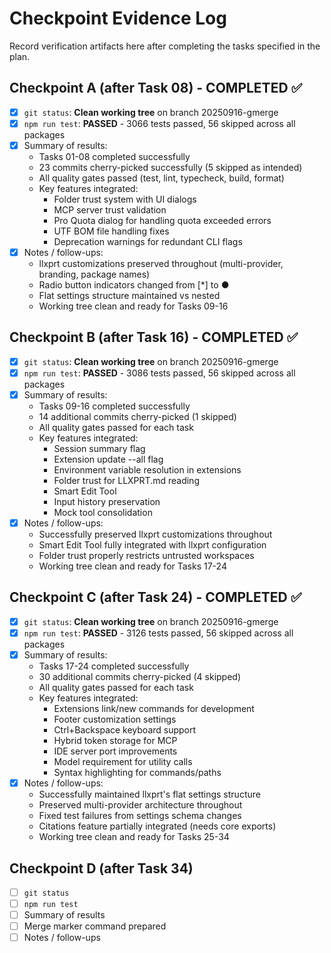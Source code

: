 # Checkpoint Evidence Log

Record verification artifacts here after completing the tasks specified in the plan.

## Checkpoint A (after Task 08) - COMPLETED ✅
- [x] `git status`: **Clean working tree** on branch 20250916-gmerge
- [x] `npm run test`: **PASSED** - 3066 tests passed, 56 skipped across all packages
- [x] Summary of results:
  - Tasks 01-08 completed successfully
  - 23 commits cherry-picked successfully (5 skipped as intended)
  - All quality gates passed (test, lint, typecheck, build, format)
  - Key features integrated:
    - Folder trust system with UI dialogs
    - MCP server trust validation  
    - Pro Quota dialog for handling quota exceeded errors
    - UTF BOM file handling fixes
    - Deprecation warnings for redundant CLI flags
- [x] Notes / follow-ups:
  - llxprt customizations preserved throughout (multi-provider, branding, package names)
  - Radio button indicators changed from [*] to ●
  - Flat settings structure maintained vs nested
  - Working tree clean and ready for Tasks 09-16

## Checkpoint B (after Task 16) - COMPLETED ✅
- [x] `git status`: **Clean working tree** on branch 20250916-gmerge
- [x] `npm run test`: **PASSED** - 3086 tests passed, 56 skipped across all packages
- [x] Summary of results:
  - Tasks 09-16 completed successfully
  - 14 additional commits cherry-picked (1 skipped)
  - All quality gates passed for each task
  - Key features integrated:
    - Session summary flag
    - Extension update --all flag
    - Environment variable resolution in extensions
    - Folder trust for LLXPRT.md reading
    - Smart Edit Tool
    - Input history preservation
    - Mock tool consolidation
- [x] Notes / follow-ups:
  - Successfully preserved llxprt customizations throughout
  - Smart Edit Tool fully integrated with llxprt configuration
  - Folder trust properly restricts untrusted workspaces
  - Working tree clean and ready for Tasks 17-24

## Checkpoint C (after Task 24) - COMPLETED ✅
- [x] `git status`: **Clean working tree** on branch 20250916-gmerge
- [x] `npm run test`: **PASSED** - 3126 tests passed, 56 skipped across all packages
- [x] Summary of results:
  - Tasks 17-24 completed successfully
  - 30 additional commits cherry-picked (4 skipped)
  - All quality gates passed for each task
  - Key features integrated:
    - Extensions link/new commands for development
    - Footer customization settings
    - Ctrl+Backspace keyboard support
    - Hybrid token storage for MCP
    - IDE server port improvements
    - Model requirement for utility calls
    - Syntax highlighting for commands/paths
- [x] Notes / follow-ups:
  - Successfully maintained llxprt's flat settings structure
  - Preserved multi-provider architecture throughout
  - Fixed test failures from settings schema changes
  - Citations feature partially integrated (needs core exports)
  - Working tree clean and ready for Tasks 25-34

## Checkpoint D (after Task 34)
- [ ] `git status`
- [ ] `npm run test`
- [ ] Summary of results
- [ ] Merge marker command prepared
- [ ] Notes / follow-ups
